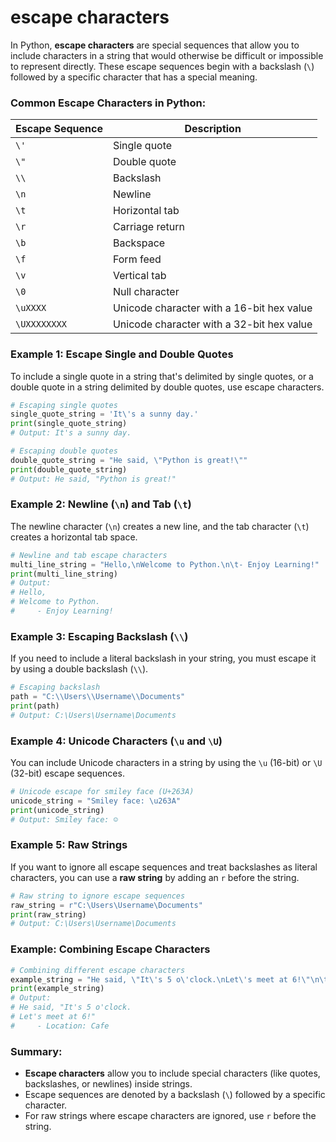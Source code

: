 # escape characters
In Python, **escape characters** are special sequences that allow you to include characters in a string that would otherwise be difficult or impossible to represent directly. These escape sequences begin with a backslash (`\`) followed by a specific character that has a special meaning.

### Common Escape Characters in Python:

| Escape Sequence | Description                                  |
|-----------------|----------------------------------------------|
| `\'`            | Single quote                                 |
| `\"`            | Double quote                                 |
| `\\`            | Backslash                                    |
| `\n`            | Newline                                      |
| `\t`            | Horizontal tab                               |
| `\r`            | Carriage return                              |
| `\b`            | Backspace                                    |
| `\f`            | Form feed                                    |
| `\v`            | Vertical tab                                 |
| `\0`            | Null character                               |
| `\uXXXX`        | Unicode character with a 16-bit hex value    |
| `\UXXXXXXXX`    | Unicode character with a 32-bit hex value    |

### Example 1: Escape Single and Double Quotes

To include a single quote in a string that's delimited by single quotes, or a double quote in a string delimited by double quotes, use escape characters.

```python
# Escaping single quotes
single_quote_string = 'It\'s a sunny day.'
print(single_quote_string)
# Output: It's a sunny day.

# Escaping double quotes
double_quote_string = "He said, \"Python is great!\""
print(double_quote_string)
# Output: He said, "Python is great!"
```

### Example 2: Newline (`\n`) and Tab (`\t`)

The newline character (`\n`) creates a new line, and the tab character (`\t`) creates a horizontal tab space.

```python
# Newline and tab escape characters
multi_line_string = "Hello,\nWelcome to Python.\n\t- Enjoy Learning!"
print(multi_line_string)
# Output:
# Hello,
# Welcome to Python.
#     - Enjoy Learning!
```

### Example 3: Escaping Backslash (`\\`)

If you need to include a literal backslash in your string, you must escape it by using a double backslash (`\\`).

```python
# Escaping backslash
path = "C:\\Users\\Username\\Documents"
print(path)
# Output: C:\Users\Username\Documents
```

### Example 4: Unicode Characters (`\u` and `\U`)

You can include Unicode characters in a string by using the `\u` (16-bit) or `\U` (32-bit) escape sequences.

```python
# Unicode escape for smiley face (U+263A)
unicode_string = "Smiley face: \u263A"
print(unicode_string)
# Output: Smiley face: ☺
```

### Example 5: Raw Strings

If you want to ignore all escape sequences and treat backslashes as literal characters, you can use a **raw string** by adding an `r` before the string.

```python
# Raw string to ignore escape sequences
raw_string = r"C:\Users\Username\Documents"
print(raw_string)
# Output: C:\Users\Username\Documents
```

### Example: Combining Escape Characters

```python
# Combining different escape characters
example_string = "He said, \"It\'s 5 o\'clock.\nLet\'s meet at 6!\"\n\t- Location: Cafe"
print(example_string)
# Output:
# He said, "It's 5 o'clock.
# Let's meet at 6!"
#     - Location: Cafe
```

### Summary:
- **Escape characters** allow you to include special characters (like quotes, backslashes, or newlines) inside strings.
- Escape sequences are denoted by a backslash (`\`) followed by a specific character.
- For raw strings where escape characters are ignored, use `r` before the string.